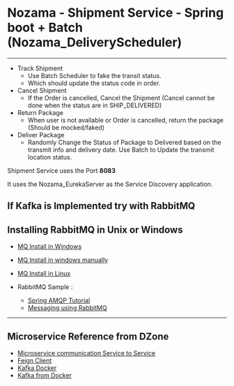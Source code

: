 # Nozama - Shipment Service - Spring boot + Batch (Nozama_DeliveryScheduler)
--------------------------------------

* Track Shipment
	* Use Batch Scheduler to fake the transit status.
	* Which should update the status code in order.
* Cancel Shipment
	* If the Order is cancelled, Cancel the Shipment (Cancel cannot be done when the status are in SHIP_DELIVERED)
* Return Package
	* When user is not available or Order is cancelled, return the package (Should be mocked/faked)
* Deliver Package
	* Randomly Change the Status of Package to Delivered based on the transmit info and delivery date. Use Batch to Update the transmit location status.

Shipment Service uses the Port **8083**

It uses the Nozama_EurekaServer as the Service Discovery application.

If Kafka is Implemented try with RabbitMQ
----------------------------------------------------
## Installing RabbitMQ in Unix or Windows

* [MQ Install in Windows](https://www.rabbitmq.com/install-windows.html)
* [MQ Install in windows manually](https://www.rabbitmq.com/install-windows-manual.html)
* [MQ Install in Linux](https://www.rabbitmq.com/install-debian.html)

 
* RabbitMQ Sample : 
    * [Spring AMQP Tutorial](https://www.rabbitmq.com/tutorials/tutorial-one-spring-amqp.html) 
    * [Messaging using RabbitMQ](https://spring.io/guides/gs/messaging-rabbitmq/) 

-----------------------------------------

## Microservice Reference from DZone
   * [Microservice communication Service to Service](https://dzone.com/articles/microservices-communication-service-to-service)
   * [Feign Client](https://dzone.com/articles/microservices-communication-feign-as-rest-client)
   * [Kafka Docker](https://hub.docker.com/r/bitnami/kafka)
   * [Kafka from Docker](https://towardsdatascience.com/how-to-install-apache-kafka-using-docker-the-easy-way-4ceb00817d8b)

 
